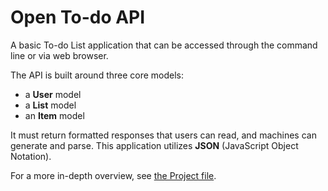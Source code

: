 # Open To-do API

A basic To-do List application that can be accessed through the command line or via web browser.

The API is built around three core models: 

* a **User** model
* a **List** model
* an **Item** model

It must return formatted responses that users can read, and machines can generate and parse. This application utilizes **JSON** (JavaScript Object Notation).

For a more in-depth overview, see [the Project file](docs/PROJECT.md).
